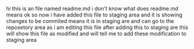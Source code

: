 
hi this is an file named readme.md i don't know what does readme.md means 
ok so now i have added this file to staging area and it is showing changes to be commited means it is in staging are and can go to the reposetory area
as i am editing this file after adding this to staging are this will show this file as modified and will tell me to add these modification to staging area

